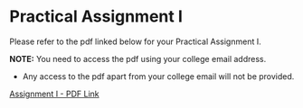 # Practical Assignment I

Please refer to the pdf linked below for your Practical Assignment I.

**NOTE:** You need to access the pdf using your college email address.
- Any access to the pdf apart from your college email will not be provided.

[Assignment I - PDF Link](https://drive.google.com/file/d/1zI8SKocp-ZN9nBcZP8L0ICWUOdUvWGL6/view?usp=sharing)
